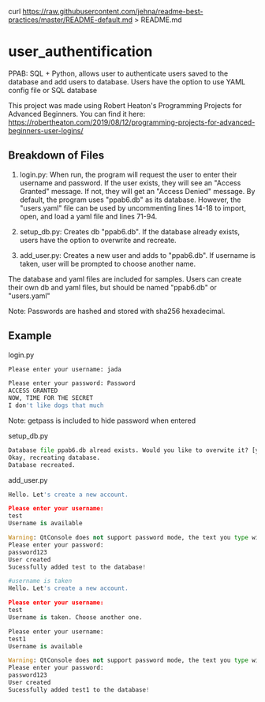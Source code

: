 curl https://raw.githubusercontent.com/jehna/readme-best-practices/master/README-default.md > README.md

# user_authentification
PPAB: SQL + Python, allows user to authenticate users saved to the database and add users to database. Users have the option to use YAML config file or SQL database

This project was made using Robert Heaton's Programming Projects for Advanced Beginners. You can find it here: https://robertheaton.com/2019/08/12/programming-projects-for-advanced-beginners-user-logins/

## Breakdown of Files

1) login.py: When run, the program will request the user to enter their username and password. If the user exists, they will see an "Access Granted" message. If not, they will get an "Access Denied" message. 
By default, the program uses "ppab6.db" as its database. However, the "users.yaml" file can be used by uncommenting lines 14-18 to import, open, and load a yaml file and lines 71-94. 

2) setup_db.py: Creates db "ppab6.db". If the database already exists, users have the option to overwrite and recreate. 

3) add_user.py: Creates a new user and adds to "ppab6.db". If username is taken, user will be prompted to choose another name. 

The database and yaml files are included for samples. Users can create their own db and yaml files, but should be named "ppab6.db" or "users.yaml"

Note: Passwords are hashed and stored with sha256 hexadecimal.

## Example
login.py

```python
Please enter your username: jada

Please enter your password: Password
ACCESS GRANTED
NOW, TIME FOR THE SECRET
I don't like dogs that much
```
Note: getpass is included to hide password when entered

setup_db.py
```python
Database file ppab6.db alread exists. Would you like to overwite it? [yes/no]yes
Okay, recreating database.
Database recreated.
```

add_user.py
```python
Hello. Let's create a new account.

Please enter your username: 
test
Username is available

Warning: QtConsole does not support password mode, the text you type will be visible.
Please enter your password: 
password123
User created
Sucessfully added test to the database!

#username is taken
Hello. Let's create a new account.

Please enter your username: 
test
Username is taken. Choose another one.

Please enter your username: 
test1
Username is available

Warning: QtConsole does not support password mode, the text you type will be visible.
Please enter your password: 
password123
User created
Sucessfully added test1 to the database!
```
